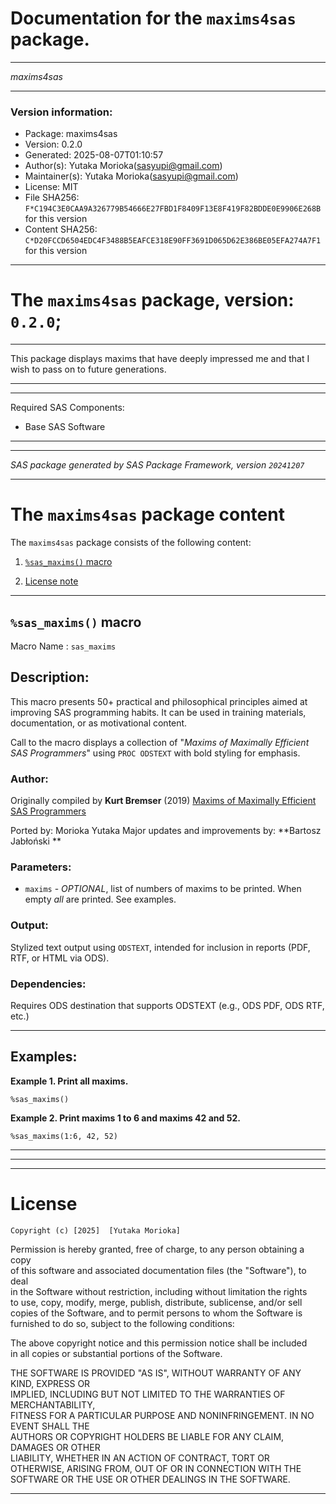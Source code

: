 ﻿# Documentation for the `maxims4sas` package.
  
----------------------------------------------------------------
 
 *maxims4sas* 
  
----------------------------------------------------------------
 
### Version information:
  
- Package: maxims4sas
- Version: 0.2.0
- Generated: 2025-08-07T01:10:57
- Author(s): Yutaka Morioka(sasyupi@gmail.com)
- Maintainer(s): Yutaka Morioka(sasyupi@gmail.com)
- License: MIT
- File SHA256: `F*C194C3E0CAA9A326779B54666E27FBD1F8409F13E8F419F82BDDE0E9906E268B` for this version
- Content SHA256: `C*D20FCCD6504EDC4F3488B5EAFCE318E90FF3691D065D62E386BE05EFA274A7F1` for this version
  
---
 
# The `maxims4sas` package, version: `0.2.0`;
  
---
 
This package displays maxims that have deeply impressed me and that I wish to pass on to future generations.
  
---
 
  
---
 
Required SAS Components: 
  - Base SAS Software
  
---
 
 
--------------------------------------------------------------------
 
*SAS package generated by SAS Package Framework, version `20241207`*
 
--------------------------------------------------------------------
 
# The `maxims4sas` package content
The `maxims4sas` package consists of the following content:
 
1. [`%sas_maxims()` macro ](#sasmaxims-macros-1 )
  
 
2. [License note](#license)
  
---
 
## `%sas_maxims()` macro <a name="sasmaxims-macros-1"></a> ######

Macro Name      : `sas_maxims`

## Description:

This macro presents 50+ practical and philosophical principles aimed at
improving SAS programming habits. It can be used in training materials,
documentation, or as motivational content.
 
Call to the macro displays a collection of 
"*Maxims of Maximally Efficient SAS Programmers*"
using `PROC ODSTEXT` with bold styling for emphasis.

### Author: 

Originally compiled by **Kurt Bremser** (2019)
[Maxims of Maximally Efficient SAS Programmers](https://support.sas.com/resources/papers/proceedings19/3062-2019.pdf)

Ported by: Morioka Yutaka
Major updates and improvements by: **Bartosz Jabłoński **

### Parameters: 

- `maxims` - *OPTIONAL*, list of numbers of maxims to be printed. 
              When empty *all* are printed. See examples.

### Output: 

Stylized text output using `ODSTEXT`, 
intended for inclusion in reports
(PDF, RTF, or HTML via ODS).

### Dependencies: 

Requires ODS destination that supports ODSTEXT (e.g., ODS PDF, ODS RTF, etc.)

---

## Examples:

**Example 1. Print all maxims.**
~~~~~~~~~~~~~~~~~~~~~~~~~~~~~~~~~~~~~~~~~~~~~~~~~~~~sas 
%sas_maxims()
~~~~~~~~~~~~~~~~~~~~~~~~~~~~~~~~~~~~~~~~~~~~~~~~~~~~


**Example 2. Print maxims 1 to 6 and maxims 42 and 52.**
~~~~~~~~~~~~~~~~~~~~~~~~~~~~~~~~~~~~~~~~~~~~~~~~~~~~sas 
%sas_maxims(1:6, 42, 52)
~~~~~~~~~~~~~~~~~~~~~~~~~~~~~~~~~~~~~~~~~~~~~~~~~~~~

---

  
---
 
  
---
 
# License <a name="license"></a> ######
 
	Copyright (c) [2025]  [Yutaka Morioka]

Permission is hereby granted, free of charge, to any person obtaining a copy   
of this software and associated documentation files (the "Software"), to deal    
in the Software without restriction, including without limitation the rights   
to use, copy, modify, merge, publish, distribute, sublicense, and/or sell   
copies of the Software, and to permit persons to whom the Software is   
furnished to do so, subject to the following conditions:                      
                                                                                
The above copyright notice and this permission notice shall be included       
in all copies or substantial portions of the Software.                        
                                                                                
THE SOFTWARE IS PROVIDED "AS IS", WITHOUT WARRANTY OF ANY KIND, EXPRESS OR    
IMPLIED, INCLUDING BUT NOT LIMITED TO THE WARRANTIES OF MERCHANTABILITY,      
FITNESS FOR A PARTICULAR PURPOSE AND NONINFRINGEMENT. IN NO EVENT SHALL THE   
AUTHORS OR COPYRIGHT HOLDERS BE LIABLE FOR ANY CLAIM, DAMAGES OR OTHER        
LIABILITY, WHETHER IN AN ACTION OF CONTRACT, TORT OR OTHERWISE, ARISING FROM, 
OUT OF OR IN CONNECTION WITH THE SOFTWARE OR THE USE OR OTHER DEALINGS IN THE 
SOFTWARE.
  
---
 
